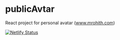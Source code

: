 # publicAvtar
React  project for personal avatar (www.mrohith.com)

[![Netlify Status](https://api.netlify.com/api/v1/badges/e532e12a-6c67-4b51-b15f-6de4a8ddc0ee/deploy-status)](https://app.netlify.com/sites/mrohith/deploys)

